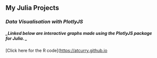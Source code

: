 ## My Julia Projects


### _Data Visualisation with PlotlyJS_
##### _Linked below are interactive graphs made using the PlotlyJS package for Julia. _


[Click here for the R code](https://atcurry.github.io

